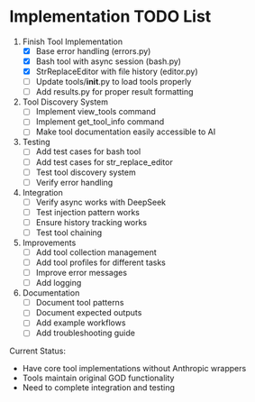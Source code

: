 # Implementation TODO List

1. Finish Tool Implementation
   - [x] Base error handling (errors.py)
   - [x] Bash tool with async session (bash.py)
   - [x] StrReplaceEditor with file history (editor.py)
   - [ ] Update tools/__init__.py to load tools properly
   - [ ] Add results.py for proper result formatting

2. Tool Discovery System
   - [ ] Implement view_tools command
   - [ ] Implement get_tool_info command
   - [ ] Make tool documentation easily accessible to AI

3. Testing
   - [ ] Add test cases for bash tool
   - [ ] Add test cases for str_replace_editor
   - [ ] Test tool discovery system
   - [ ] Verify error handling

4. Integration
   - [ ] Verify async works with DeepSeek
   - [ ] Test injection pattern works
   - [ ] Ensure history tracking works
   - [ ] Test tool chaining

5. Improvements
   - [ ] Add tool collection management
   - [ ] Add tool profiles for different tasks
   - [ ] Improve error messages
   - [ ] Add logging

6. Documentation
   - [ ] Document tool patterns
   - [ ] Document expected outputs
   - [ ] Add example workflows
   - [ ] Add troubleshooting guide

Current Status:
- Have core tool implementations without Anthropic wrappers
- Tools maintain original GOD functionality
- Need to complete integration and testing